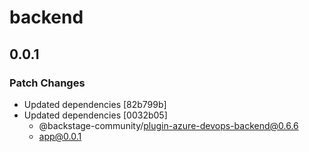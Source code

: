 # backend

## 0.0.1

### Patch Changes

- Updated dependencies [82b799b]
- Updated dependencies [0032b05]
  - @backstage-community/plugin-azure-devops-backend@0.6.6
  - app@0.0.1
